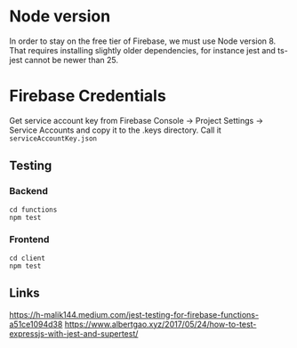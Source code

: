 
# Node version

In order to stay on the free tier of Firebase, we must use Node version 8.  That requires installing slightly older dependencies, for instance jest and ts-jest cannot be newer than 25.

# Firebase Credentials

Get service account key from Firebase Console -> Project Settings -> Service
Accounts and copy it to the .keys directory.  Call it `serviceAccountKey.json`

## Testing

### Backend
```
cd functions
npm test
```

### Frontend
```
cd client
npm test
```

## Links
https://h-malik144.medium.com/jest-testing-for-firebase-functions-a51ce1094d38
https://www.albertgao.xyz/2017/05/24/how-to-test-expressjs-with-jest-and-supertest/



